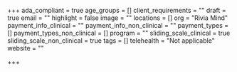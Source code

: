 +++
ada_compliant = true
age_groups = []
client_requirements = ""
draft = true
email = ""
highlight = false
image = ""
locations = []
org = "Rivia Mind"
payment_info_clinical = ""
payment_info_non_clinical = ""
payment_types = []
payment_types_non_clinical = []
program = ""
sliding_scale_clinical = true
sliding_scale_non_clinical = true
tags = []
telehealth = "Not applicable"
website = ""

+++
